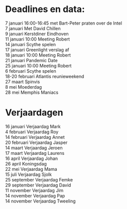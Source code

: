 # Deadlines en data:
7 januari 16:00-16:45 met Bart-Peter praten over de Intel \
7 januari Met David Chillen \
9 januari Kerstdiner Eindhoven \
11 januari 10:00 Meeting Robert \
14 januari Scythe spelen \
17 januari Greenlight verslag af \
18 januari 10:00 Meeting Robert \
21 januari Pandemic Date \
25 januari 10:00 Meeting Robert \
6 februari Scythe spelen \
18-20 februari Atlantis reunieweekend \
27 maart Spinvis \
8 mei Moederdag \
28 mei Memphis Maniacs 


# Verjaardagen
16 januari Verjaardag Mark \
4  februari Verjaardag Roy \
14 februari Verjaardag Annet \
20 februari Verjaardag Jasper \
14 maart Verjaardag Jeroen \
17 maart Verjaardag Laurens \
16 april Verjaardag Johan \
26 april Koningsdag \
22 mei Verjaardag Mama \
15 juli Verjaardag Sjolk \
25 september Verjaardag Femke \
29 september Verjaardag David \
11 november Verjaardag Jim \
14 november Verjaardag Pap \
14 november Verjaardag Tweeling
